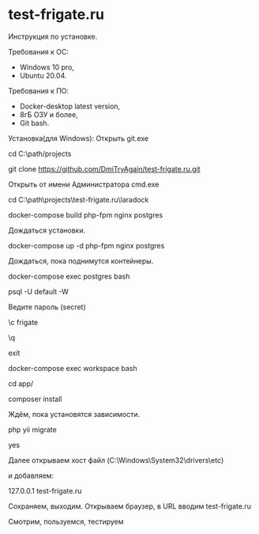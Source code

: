 # test-frigate.ru

Инструкция по установке.

Требования к ОС:
- Windows 10 pro,
- Ubuntu 20.04.

Требования к ПО:
- Docker-desktop latest version,
- 8гБ ОЗУ и более,
- Git bash.

Установка(для Windows):
Открыть git.exe

cd C:\path/projects

git clone https://github.com/DmiTryAgain/test-frigate.ru.git

Открыть от имени Администратора cmd.exe

cd C:\path\projects\test-frigate.ru\laradock

docker-compose build php-fpm nginx postgres

Дождаться установки.

docker-compose up -d php-fpm nginx postgres

Дождаться, пока поднимутся контейнеры.

docker-compose exec postgres bash

psql -U default -W

Ведите пароль (secret)

\c frigate

\q

exit

docker-compose exec workspace bash

cd app/

composer install

Ждём, пока установятся зависимости.

php yii migrate

yes

Далее открываем хост файл (C:\Windows\System32\drivers\etc)

и добавляем:

127.0.0.1 test-frigate.ru

Сохраняем, выходим. Открываем браузер, в URL вводим test-frigate.ru

Смотрим, пользуемся, тестируем
